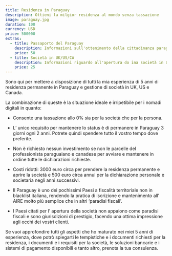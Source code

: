 ```yaml
---
title: Residenza in Paraguay
description: Ottieni la milgior residenza al mondo senza tassazione
image: paraguay.jpg
duration: 100
currency: USD
price: 500000
extras:
  - title: Passaporto del Paraguay
    description: Informazioni sull'ottenimento della cittadinanza paraguayana
    price: 50
  - title: Società in UK/US/CA
    description: Informazioni riguardo all'apertura do ina società in UK, US o CA compatibile con la residenza in Paraguay
    price: 25
---
```

Sono qui per mettere a disposizione di tutti la mia esperienza di 5 anni di residenza permanente in Paraguay e gestione di società in UK, US e Canada.

La combinazione di queste è la situazione ideale e irripetibile per i nomadi digitali in quanto:

- Consente una tassazione allo 0% sia per la società che per la persona.

- L’ unico requisito per mantenere lo status è di permanere in Paraguay 3 giorni ogni 2 anni. Potrete quindi spendere tutto il vostro tempo dove preferite.

- Non è richiesto nessun investimento se non le parcelle del professionista paraguaiano e canadese per avviare e mantenere in ordine tutte le dichiarazioni richieste.

- Costi ridotti: 3000 euro circa per prendere la residenza permanente e aprire la società e 500 euro circa annui per la dichiarazione personale e societaria negli anni successivi.

- Il Paraguay è uno dei pochissimi Paesi a fiscalità territoriale non in blacklist italiana, rendendo la pratica di iscrizione e mantenimento all’ AIRE molto più semplice che in altri ‘paradisi fiscali’.

- I Paesi citati per l’ apertura della società non appaiono come paradisi fiscali e sono giurisdizioni di prestigio, facendo una ottima impressione agli occhi dei vostri clienti.

Se vuoi approfondire tutti gli aspetti che ho maturato nei miei 5 anni di esperienza, dove potrò spiegarti le tempistiche e i documenti richiesti per la residenza, i documenti e i requisiti per la società, le soluzioni bancarie e i sistemi di pagamento disponibili e tanto altro, prenota la tua consulenza.